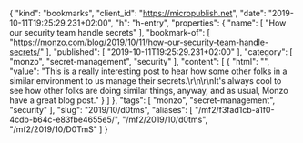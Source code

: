 {
  "kind": "bookmarks",
  "client_id": "https://micropublish.net",
  "date": "2019-10-11T19:25:29.231+02:00",
  "h": "h-entry",
  "properties": {
    "name": [
      "How our security team handle secrets"
    ],
    "bookmark-of": [
      "https://monzo.com/blog/2019/10/11/how-our-security-team-handle-secrets/"
    ],
    "published": [
      "2019-10-11T19:25:29.231+02:00"
    ],
    "category": [
      "monzo",
      "secret-management",
      "security"
    ],
    "content": [
      {
        "html": "",
        "value": "This is a really interesting post to hear how some other folks in a similar environment to us manage their secrets.\r\n\r\nIt's always cool to see how other folks are doing similar things, anyway, and as usual, Monzo have a great blog post."
      }
    ]
  },
  "tags": [
    "monzo",
    "secret-management",
    "security"
  ],
  "slug": "2019/10/d0tms",
  "aliases": [
    "/mf2/f3fad1cb-a1f0-4cdb-b64c-e83fbe4655e5/",
    "/mf2/2019/10/d0tms",
    "/mf2/2019/10/D0TmS"
  ]
}
